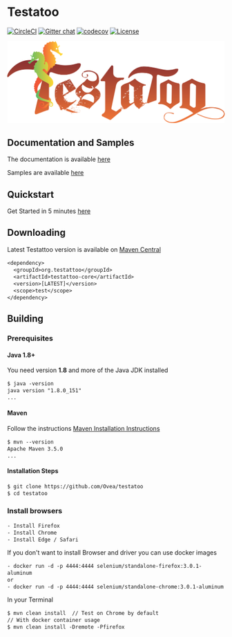 # Testatoo

[![CircleCI](https://circleci.com/gh/Testattoo/testattoo.svg?style=svg)](https://circleci.com/gh/Testattoo/testattoo)
[![Gitter chat](https://badges.gitter.im/gitterHQ/gitter.png)](https://gitter.im/Ovea/testattoo)
[![codecov](https://codecov.io/gh/Testattoo/testattoo/branch/master/graph/badge.svg)](https://codecov.io/gh/Testattoo/testattoo)
[![License](https://img.shields.io/badge/License-Apache%202.0-blue.svg)](https://opensource.org/licenses/Apache-2.0)

![Testattoo Logo](logo.svg "Testattoo")

## Documentation and Samples

The documentation is available [here](http://www.testattoo.org/documentation.html)

Samples are available [here](https://github.com/Ovea/testattoo-sample)

## Quickstart

Get Started in 5 minutes [here](http://www.testattoo.org/get-started.html)

## Downloading

Latest Testattoo version is available on [Maven Central](https://repo.maven.apache.org/maven2/org/testattoo/testattoo/)

    <dependency>
      <groupId>org.testattoo</groupId>
      <artifactId>testattoo-core</artifactId>
      <version>[LATEST]</version>
      <scope>test</scope>
    </dependency>

## Building

### Prerequisites

#### Java 1.8+

You need version **1.8** and more of the Java JDK installed

    $ java -version
    java version "1.8.0_151"
    ...
    
#### Maven

Follow the instructions [Maven Installation Instructions](http://maven.apache.org/download.cgi#Installation)

    $ mvn --version  
    Apache Maven 3.5.0
    ...

#### Installation Steps

    $ git clone https://github.com/Ovea/testatoo
    $ cd testatoo

### Install browsers
    - Install Firefox
    - Install Chrome
    - Install Edge / Safari

If you don't want to install Browser and driver you can use docker images

    - docker run -d -p 4444:4444 selenium/standalone-firefox:3.0.1-aluminum
    or
    - docker run -d -p 4444:4444 selenium/standalone-chrome:3.0.1-aluminum

In your Terminal

    $ mvn clean install  // Test on Chrome by default
    // With docker container usage
    $ mvn clean install -Dremote -Pfirefox
